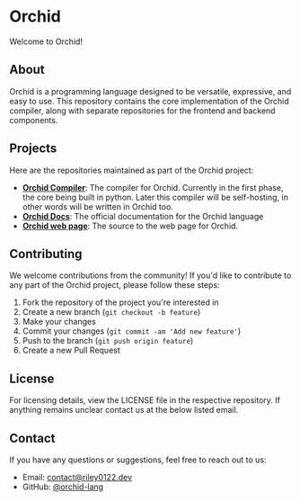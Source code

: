# Orchid

Welcome to Orchid!

## About

Orchid is a programming language designed to be versatile, expressive, and easy to use. This repository contains the core implementation of the Orchid compiler, along with separate repositories for the frontend and backend components.

## Projects

Here are the repositories maintained as part of the Orchid project:

- **[Orchid Compiler](https://github.com/orchid-lang/compiler)**: The compiler for Orchid. Currently in the first phase, the core being built in python. Later this compiler will be self-hosting, in other words will be written in Orchid too.
- **[Orchid Docs](https://github.com/orchid-lang/docs)**: The official documentation for the Orchid language
- **[Orchid web page](https://github.com/orchid-lang/www)**: The source to the web page for Orchid.
## Contributing

We welcome contributions from the community! If you'd like to contribute to any part of the Orchid project, please follow these steps:

1. Fork the repository of the project you're interested in
2. Create a new branch (`git checkout -b feature`)
3. Make your changes
4. Commit your changes (`git commit -am 'Add new feature'`)
5. Push to the branch (`git push origin feature`)
6. Create a new Pull Request


## License

For licensing details, view the LICENSE file in the respective repository. If anything remains unclear contact us at the below listed email.

## Contact

If you have any questions or suggestions, feel free to reach out to us:

- Email: [contact@riley0122.dev](mailto:contact@riley0122.dev)
- GitHub: [@orchid-lang](https://github.com/orchid-lang)


